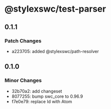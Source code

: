 # @stylexswc/test-parser

## 0.1.1

### Patch Changes

- a223705: added @stylexswc/path-resolver

## 0.1.0

### Minor Changes

- 32b70a2: add changeset
- 8077255: bump swc_core to 0.96.9
- f7e0e79: replace Id with Atom
